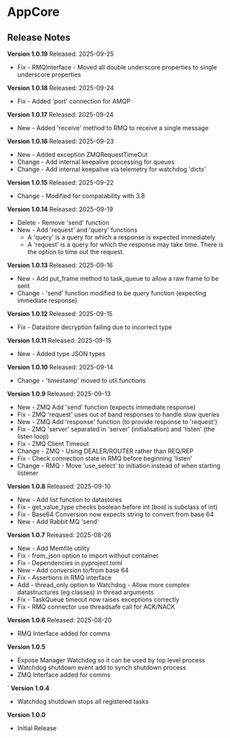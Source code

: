 # AppCore
## Release Notes

__Version 1.0.19__
Released: 2025-09-25
* Fix - RMQInterface - Moved all double underscore properties to single underscore properties


__Version 1.0.18__
Released: 2025-09-24
* Fix - Added 'port' connection for AMQP


__Version 1.0.17__
Released: 2025-09-24
* New - Added 'receive' method to RMQ to receive a single message


__Version 1.0.16__
Released: 2025-09-23
* New - Added exception ZMQRequestTimeOut
* Change - Add internal keepalive processing for queues
* Change - Add internal keepalive via telemetry for watchdog 'dicts'


__Version 1.0.15__
Released: 2025-09-22
* Change - Modified for compatability with 3.8


__Version 1.0.14__
Released: 2025-09-19
* Delete - Remove 'send' function
* New - Add 'request' and 'query' functions
  * A 'query' is a query for which a response is expected immediately
  * A 'request' is a query for which the response may take time.  There is the option to time out the request. 


__Version 1.0.13__
Released: 2025-09-16
* New - Add put_frame method to task_queue to allow a raw frame to be sent
* Change - 'send' function modified to be query function (expecting immediate response)


__Version 1.0.12__
Released: 2025-09-15
* Fix - Datastore decryption failing due to incorrect type


__Version 1.0.11__
Released: 2025-09-15
* New - Added type JSON types


__Version 1.0.10__
Released: 2025-09-14
* Change - 'timestamp' moved to util.functions


__Version 1.0.9__
Released: 2025-09-13
* New - ZMQ Add 'send' function (expects immediate response)
* Fix - ZMQ 'request' uses out of band responses to handle slow queries
* New - ZMQ Add 'response' function (to provide response to 'request')
* Fix - ZMQ 'server' separated in 'server' (initialisation) and 'listen' (the listen loop)
* Fix - ZMQ Client Timeout
* Change - ZMQ - Using DEALER/ROUTER rather than REQ/REP
* Fix - Check connection state in RMQ before beginning 'listen'
* Change - RMQ - Move 'use_select' to initiation instead of when starting listener


__Version 1.0.8__
Released: 2025-09-10
* New - Add list function to datastores
* Fix - get_value_type checks boolean before int (bool is subclass of int)
* Fix - Base64 Conversion now expects string to convert from base 64
* New - Add Rabbit MQ 'send'


__Version 1.0.7__
Released: 2025-08-26
* New - Add Memfile utility
* Fix - from_json option to import without container
* Fix - Dependencies in pyproject.toml
* New - Add conversion to/from base 64
* Fix - Assertions in RMQ interface
* Add - thread_only option to Watchdog - Allow more complex datastructures (eg classes) in thread arguments
* Fix - TaskQueue timeout now raises exceptions correctly
* Fix - RMQ connector use threadsafe call for ACK/NACK


__Version 1.0.6__
Released: 2025-08-20
* RMQ Interface added for comms


__Version 1.0.5__
* Expose Manager Watchdog so it can be used by top level process
* Watchdog shutdown event add to synch shutdown process
* ZMQ Interface added for comms

`
__Version 1.0.4__
* Watchdog shutdown stops all registered tasks


__Version 1.0.0__
* Initial Release
